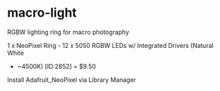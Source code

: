 # macro-light
RGBW lighting ring for macro photography

1 x NeoPixel Ring - 12 x 5050 RGBW LEDs w/ Integrated Drivers (Natural White
- ~4500K) [ID:2852] = $9.50

Install Adafruit_NeoPixel via Library Manager
